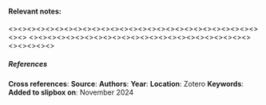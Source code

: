 #### **Relevant notes**:

<><><><><><><><><><><><><><><><><><><><><><><><><><><><><>
<><><><><><><><><><><><><><><><><><><><><><><><><><><><><>
##### References
**Cross references**: 
**Source**:
**Authors**: 
**Year**:
**Location**: Zotero
**Keywords**: 
**Added to slipbox on**:   November 2024